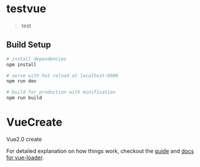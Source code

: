 # testvue

> test

## Build Setup

``` bash
# install dependencies
npm install

# serve with hot reload at localhost:8080
npm run dev

# build for production with minification
npm run build
```
# VueCreate
Vue2.0 create

For detailed explanation on how things work, checkout the [guide](http://vuejs-templates.github.io/webpack/) and [docs for vue-loader](http://vuejs.github.io/vue-loader).

